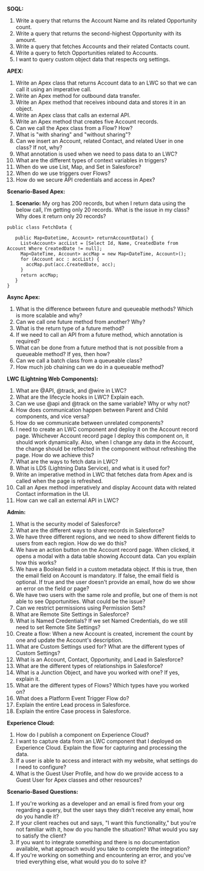 
**SOQL:**

1. Write a query that returns the Account Name and its related Opportunity count.
2. Write a query that returns the second-highest Opportunity with its amount.
3. Write a query that fetches Accounts and their related Contacts count.
4. Write a query to fetch Opportunities related to Accounts.
5. I want to query custom object data that respects org settings.

**APEX:**

1. Write an Apex class that returns Account data to an LWC so that we can call it using an imperative call.
2. Write an Apex method for outbound data transfer.
3. Write an Apex method that receives inbound data and stores it in an object.
4. Write an Apex class that calls an external API.
5. Write an Apex method that creates five Account records.
6. Can we call the Apex class from a Flow? How?
7. What is "with sharing" and "without sharing"?
8. Can we insert an Account, related Contact, and related User in one class? If not, why?
9. What annotation is used when we need to pass data to an LWC?
10. What are the different types of context variables in triggers?
11. When do we use List, Map, and Set in Salesforce?
12. When do we use triggers over Flows?
13. How do we secure API credentials and access in Apex?

**Scenario-Based Apex:**

1. **Scenario:** My org has 200 records, but when I return data using the below call, I’m getting only 20 records. What is the issue in my class? Why does it return only 20 records?

```apex
public class FetchData {
  
   public Map<Datetime, Account> returnAccountData() {
     List<Account> accList = [Select Id, Name, CreatedDate from Account Where CreatedDate != null];
     Map<DateTime, Account> accMap = new Map<DateTime, Account>();
     for (Account acc : accList) {
       accMap.put(acc.CreatedDate, acc);
     }
     return accMap;
   }
}
```

**Async Apex:**

1. What is the difference between future and queueable methods? Which is more scalable and why?
2. Can we call one future method from another? Why?
3. What is the return type of a future method?
4. If we need to call an API from a future method, which annotation is required?
5. What can be done from a future method that is not possible from a queueable method? If yes, then how?
6. Can we call a batch class from a queueable class?
7. How much job chaining can we do in a queueable method?

**LWC (Lightning Web Components):**

1. What are @API, @track, and @wire in LWC?
2. What are the lifecycle hooks in LWC? Explain each.
3. Can we use @api and @track on the same variable? Why or why not?
4. How does communication happen between Parent and Child components, and vice versa?
5. How do we communicate between unrelated components?
6. I need to create an LWC component and deploy it on the Account record page. Whichever Account record page I deploy this component on, it should work dynamically. Also, when I change any data in the Account, the change should be reflected in the component without refreshing the page. How do we achieve this?
7. What are the ways to fetch data in LWC?
8. What is LDS (Lightning Data Service), and what is it used for?
9. Write an imperative method in LWC that fetches data from Apex and is called when the page is refreshed.
10. Call an Apex method imperatively and display Account data with related Contact information in the UI.
11. How can we call an external API in LWC?

**Admin:**

1. What is the security model of Salesforce?
2. What are the different ways to share records in Salesforce?
3. We have three different regions, and we need to show different fields to users from each region. How do we do this?
4. We have an action button on the Account record page. When clicked, it opens a modal with a data table showing Account data. Can you explain how this works?
5. We have a Boolean field in a custom metadata object. If this is true, then the email field on Account is mandatory. If false, the email field is optional. If true and the user doesn't provide an email, how do we show an error on the field or page?
6. We have two users with the same role and profile, but one of them is not able to see Opportunities. What could be the issue?
7. Can we restrict permissions using Permission Sets?
8. What are Remote Site Settings in Salesforce?
9. What is Named Credentials? If we set Named Credentials, do we still need to set Remote Site Settings?
10. Create a flow: When a new Account is created, increment the count by one and update the Account's description.
11. What are Custom Settings used for? What are the different types of Custom Settings?
12. What is an Account, Contact, Opportunity, and Lead in Salesforce?
13. What are the different types of relationships in Salesforce?
14. What is a Junction Object, and have you worked with one? If yes, explain it.
15. What are the different types of Flows? Which types have you worked on?
16. What does a Platform Event Trigger Flow do?
17. Explain the entire Lead process in Salesforce.
18. Explain the entire Case process in Salesforce.

**Experience Cloud:**

1. How do I publish a component on Experience Cloud?
2. I want to capture data from an LWC component that I deployed on Experience Cloud. Explain the flow for capturing and processing the data.
3. If a user is able to access and interact with my website, what settings do I need to configure?
4. What is the Guest User Profile, and how do we provide access to a Guest User for Apex classes and other resources?

**Scenario-Based Questions:**

1. If you're working as a developer and an email is fired from your org regarding a query, but the user says they didn’t receive any email, how do you handle it?
2. If your client reaches out and says, "I want this functionality," but you're not familiar with it, how do you handle the situation? What would you say to satisfy the client?
3. If you want to integrate something and there is no documentation available, what approach would you take to complete the integration?
4. If you're working on something and encountering an error, and you've tried everything else, what would you do to solve it?

